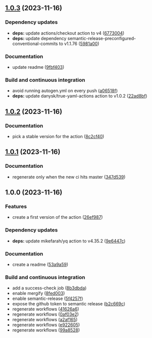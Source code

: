 ## [1.0.3](https://github.com/DanySK/true-yaml-actions/compare/1.0.2...1.0.3) (2023-11-16)


### Dependency updates

* **deps:** update actions/checkout action to v4 ([6773004](https://github.com/DanySK/true-yaml-actions/commit/677300463d415147a8b9e7ac27145e7791eddceb))
* **deps:** update dependency semantic-release-preconfigured-conventional-commits to v1.1.76 ([5981a00](https://github.com/DanySK/true-yaml-actions/commit/5981a003e727bb5a709fff81dac123dbc0da0242))


### Documentation

* update readme ([9fbf403](https://github.com/DanySK/true-yaml-actions/commit/9fbf40301f44e6f9b9fc4f60ba4190e3ff5bc1b8))


### Build and continuous integration

* avoid running autogen.yml on every push ([a06518f](https://github.com/DanySK/true-yaml-actions/commit/a06518fc3c9ef408fb217f6dc981a1eddf54fa58))
* **deps:** update danysk/true-yaml-actions action to v1.0.2 ([22ad8bf](https://github.com/DanySK/true-yaml-actions/commit/22ad8bf3db8a3651fb26e3202f10e47d177f3280))

## [1.0.2](https://github.com/DanySK/true-yaml-actions/compare/1.0.1...1.0.2) (2023-11-16)


### Documentation

* pick a stable version for the action ([8c2cf40](https://github.com/DanySK/true-yaml-actions/commit/8c2cf409e6984484a374a34d05f39d4c52e40ba2))

## [1.0.1](https://github.com/DanySK/true-yaml-actions/compare/1.0.0...1.0.1) (2023-11-16)


### Documentation

* regenerate only when the new ci hits master ([347d539](https://github.com/DanySK/true-yaml-actions/commit/347d5398df597ab4444e9f258b1f81d1639847df))

## 1.0.0 (2023-11-16)


### Features

* create a first version of the action ([26ef987](https://github.com/DanySK/true-yaml-actions/commit/26ef987f1b6c794e160e881ec4863c05bd52edb3))


### Dependency updates

* **deps:** update mikefarah/yq action to v4.35.2 ([9e6447c](https://github.com/DanySK/true-yaml-actions/commit/9e6447c097e502000ac515e1bf1b2c515a06af8d))


### Documentation

* create a readme ([53a9a59](https://github.com/DanySK/true-yaml-actions/commit/53a9a59090722522a8a93fd4cc928a58f53ccf51))


### Build and continuous integration

* add a success-check job ([8b3dbda](https://github.com/DanySK/true-yaml-actions/commit/8b3dbdab7fd401de6e08004dc1d94447cd1047bf))
* enable mergify ([8fed003](https://github.com/DanySK/true-yaml-actions/commit/8fed003a094fe9033dda5c29d3964ac292e16ba1))
* enable semantic-release ([5f4257f](https://github.com/DanySK/true-yaml-actions/commit/5f4257ff3f394fb58ea18cc95932b7017f31f91b))
* expose the github token to semantic release ([b2c669c](https://github.com/DanySK/true-yaml-actions/commit/b2c669cd51980c88ae60f1852e96f3b4b89be9c5))
* regenerate workflows ([41626a6](https://github.com/DanySK/true-yaml-actions/commit/41626a6d539deeb6eabe41723ca2b6e5e777c4cd))
* regenerate workflows ([0af03e2](https://github.com/DanySK/true-yaml-actions/commit/0af03e2a6cf80dd311d1b16739f2ae9bf7a5fabe))
* regenerate workflows ([a2af165](https://github.com/DanySK/true-yaml-actions/commit/a2af16586688c6d92e10c0a530495ce44b6c60a5))
* regenerate workflows ([e922605](https://github.com/DanySK/true-yaml-actions/commit/e92260558da5d0e117c9cd2cbd469027f4dfa32e))
* regenerate workflows ([99a8528](https://github.com/DanySK/true-yaml-actions/commit/99a8528c08805a0dc6aa6b840bb59b4bd089af70))
